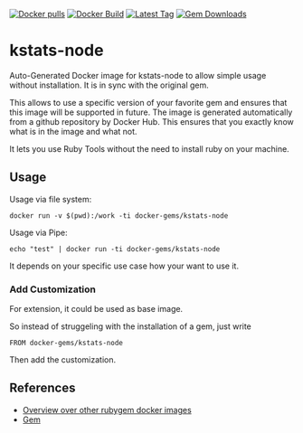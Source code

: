 [![Docker pulls](https://img.shields.io/docker/pulls/rubygem/kstats-node.svg)](https://hub.docker.com/r/rubygem/kstats-node/)
[![Docker Build](https://img.shields.io/docker/automated/rubygem/kstats-node.svg)](https://hub.docker.com/r/rubygem/kstats-node/)
[![Latest Tag](https://img.shields.io/github/tag/docker-rubygem/kstats-node.svg)](https://hub.docker.com/r/rubygem/kstats-node/)
[![Gem Downloads](https://img.shields.io/gem/dt/kstats-node.svg)](https://rubygems.org/gems/kstats-node/)
# kstats-node

Auto-Generated Docker image for kstats-node to allow simple usage without installation.
It is in sync with the original gem.

This allows to use a specific version of your favorite gem and ensures that this image will be supported in future.
The image is generated automatically from a github repository by Docker Hub.
This ensures that you exactly know what is in the image and what not.

It lets you use Ruby Tools without the need to install ruby on your machine.

## Usage

Usage via file system:

`docker run -v $(pwd):/work -ti docker-gems/kstats-node`

Usage via Pipe:

`echo "test" | docker run -ti docker-gems/kstats-node`

It depends on your specific use case how your want to use it.

### Add Customization

For extension, it could be used as base image.

So instead of struggeling with the installation of a gem, just write

`FROM docker-gems/kstats-node`

Then add the customization.

## References

 - [Overview over other rubygem docker images](https://github.com/thinkbot/docker-rubygem)
 - [Gem](https://rubygems.org/gems/kstats-node/)
